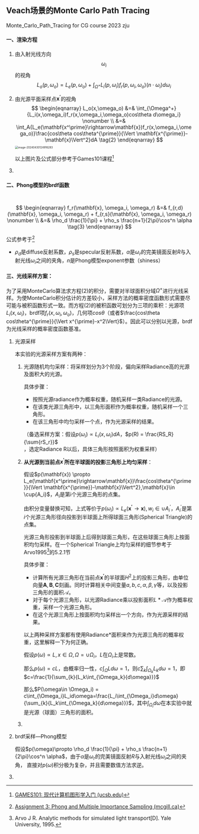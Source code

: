 ## Veach场景的Monte Carlo Path Tracing

Monte_Carlo_Path_Tracing for CG course 2023 zju

#### 一、渲染方程

1. 由入射光线方向$$\omega_i$$​的视角
   $$
   L_o(p,\omega_o)=L_e(p,\omega_o)+\int_{\Omega^+}{L_i(p,\omega_i)f_r(p,\omega_i,\omega_o)(n \cdot \omega_i)d\omega_i}\tag{1}
   $$
   

2. 由光源平面采样点$\mathbf{x^\prime}$的视角
   $$
   \begin{eqnarray} L_o(x,\omega_o) &=& \int_{\Omega^+}{L_i(x,\omega_i)f_r(x,\omega_i,\omega_o)cos\theta d\omega_i} \nonumber \\                                  &=& \int_A{L_e(\mathbf{x^\prime}\rightarrow\mathbf{x})f_r(x,\omega_i,\omega_o)}\frac{cos\theta cos\theta^{\prime}}{\Vert \mathbf{x^{\prime}}-\mathbf{x}\Vert^2}dA \tag{2} \end{eqnarray}
   $$
   <img src="C:\Users\luotong\Desktop\图形学\exp2汇总\image-20240430124916283.png" alt="image-20240430124916283" style="zoom:50%;" />

   以上图片及公式部分参考于Games101课程[^1]

3. 

#### 二、Phong模型的brdf函数

​	
$$
\begin{eqnarray} f_r(\mathbf{x}, \omega_i, \omega_r) &=& f_{r,d}(\mathbf{x}, \omega_i, \omega_r) + f_{r,s}(\mathbf{x}, \omega_i, \omega_r) \nonumber \\ &=& \rho_d \frac{1}{\pi} + \rho_s \frac{n+1}{2\pi}\cos^n \alpha \tag{3} \end{eqnarray}
$$

公式参考于[^2]

- $\rho_d$是diffuse反射系数，$\rho_s$是specular反射系数，$\alpha$是$\omega_r$的完美镜面反射$R$与入射光线$\omega_i$之间的夹角，$n$​是Phong模型exponent参数（shiness）

#### 三、光线采样方案：

为了采用MonteCarlo算法求方程$(2)$的积分，需要对半球面积分域$\Omega^+$进行光线采样。为使MonteCarlo积分估计的方差较小，采样方法的概率密度函数形式需要尽可能与被积函数形式一致。而方程$(2)$的被积函数可划分为三项的乘积：光源项$L_i(x,\omega_i)$，brdf项$f_r(x,\omega_i,\omega_o)$，几何项$cos\theta$（或者$\frac{cos\theta cos\theta^{\prime}}{\Vert x^{\prime}-x^2\Vert}$​）。因此可以分别以光源，brdf为光线采样的概率密度函数基准。

1. 光源采样

   本实验的光源采样方案有两种：

   1. 光源随机均匀采样：将采样划分为3个阶段，偏向采样Radiance高的光源及面积大的光源。

      具体步骤：

      - 按照光源radiance作为概率权重，随机采样一类Radiance的光源。
      - 在该类光源三角形中，以三角形面积作为概率权重，随机采样一个三角形。
      - 在该三角形中均匀采样一个点，作为光源采样的结果。

      （备选采样方案：假设$p(\omega_i) \propto L_i(x,\omega_i)dA$，$p(R) = \frac{RS_R}{\sum{rS_r}}$，选定Radiance R以后，具体三角形按照面积为权重采样）

   2. **从光源到当前点$x^\prime$所在半球面的投影三角形上均匀采样**： 

      假设$p(\mathbf{x}) \propto L_e(\mathbf{x^\prime}\rightarrow\mathbf{x})\frac{cos\theta^{\prime}}{\Vert \mathbf{x^{\prime}}-\mathbf{x}\Vert^2},\mathbf{x}\in \cup{A_i}$，$A_i$是第i个光源三角形的点集。

      由积分变量替换可知，上式等价于$p(\omega_i)\propto L_e(\mathbf{x^\prime}\rightarrow\mathbf{x}),w_i\in \cup{A_i^\prime}$，$A_i^\prime$是第$i$个光源三角形径向投影到半球面上所得球面三角形(Spherical Triangle)的点集。

      光源三角形投影到半球面上后得到球面三角形，在这些球面三角形上按面积均匀采样。在一个Spherical Triangle上均匀采样的细节参考于Arvo1995[^3]的5.2.1节

      具体步骤：

      - 计算所有光源三角形在当前点$\mathbf{x^\prime}$的半球面$H^2$上的投影三角形，由单位向量$\mathbf{A},\mathbf{B},\mathbf{C}$刻画。同时计算相关中间变量$a,b,c,\alpha,\beta,\gamma$等，以及投影三角形的面积$\mathcal{A}$。 
      - 对于每个光源三角形，以光源Radiance乘以投影面积$L*\mathcal{A}$​作为概率权重，采样一个光源三角形。
      - 在这个光源三角形上按面积均匀采样出一个方向，作为光源采样的结果。

      以上两种采样方案都有使用Radiance*面积来作为光源三角形的概率权重，这里解释一下为何正确。

      假设$p(\omega) \propto L ,x\in\Omega,\Omega = \cup\Omega_i$，$L$在$\Omega_i$上是常数。

      那么$p(\omega) = cL$，由概率归一性，$c\int_\Omega Ld\omega=1$，则$c\sum_{k}{\int_{\Omega_k}{L_kd\omega}} = 1$，即$c=\frac{1}{\sum_{k}{L_k\int_{\Omega_k}{d\omega}}}$

      那么$P(\omega\in \Omega_i) = c\int_{\Omega_i}L_id\omega=\frac{L_i\int_{\Omega_i}d\omega}{\sum_{k}{L_k\int_{\Omega_k}{d\omega}}}$，其中$\int_{\Omega_i}d\omega$在本实验中就是光源（球面）三角形的面积。

   3. 

2. brdf采样—Phong模型

   假设$p(\omega)\propto \rho_d \frac{1}{\pi} + \rho_s \frac{n+1}{2\pi}\cos^n \alpha$，由于$\alpha$是$\omega_r$的完美镜面反射$R$与入射光线$\omega_i$之间的夹角， 直接对$p(\omega)$积分极为复杂，并且需要数值方法求逆。

3.  

[^1]: [GAMES101: 现代计算机图形学入门 (ucsb.edu)](https://sites.cs.ucsb.edu/~lingqi/teaching/games101.html)
[^2]: [Assignment 3: Phong and Multiple Importance Sampling (mcgill.ca)](https://www.cim.mcgill.ca/~derek/ecse689_a3.html)
[^3]: Arvo J R. Analytic methods for simulated light transport[D]. Yale University, 1995.
